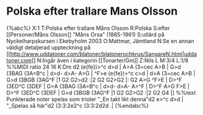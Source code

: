 # Polska efter trallare Mans Olsson

{%abc%}
X:1
T:Polska efter trallare Måns Olsson
R:Polska
S:efter [[Personer/Måns Olsson]] "Måns Orsa" (1865-1961) 
S:utlärd på Nyckelharpskursen i Ekebyholm 2003
O:Mattmar, Jämtland
N:Se en annan väldigt detaljerad uppteckning på [[http://www.uddatoner.com/blatoner/blatonerochkrus/SangareN.html|uddatoner.com]]
N:Ingår även i kategorin [[Tonarter/Gm]]
Z:Nils L
M:3/4
L:1/8
%%MIDI ratio 24 16
K:Dm
d2 (e{fe})>^c d>d | A>A (3=cec A>B | G>d (3BAG (3A=B^c | d>d- d>A- A>G | 
^F>e (e{fe})>^c c>d | d>A (3=cec A>B | G>d (3BGB (3AG^F |1 G2 G2>d2 :|2 G2 G2>G2 |:
G2 A>G ^F>E | D>^F (3ED^C (3DEF | G>A (3BAG (3A=B^c | d>d- d>A- A>^F | 
D>^F A>G F>E | D>^F (3ED^C (3DEF | G>d (3BGB (3AG^F |1 G2 G2>G2 :|2 G2 G4 |] 
%%text Punkterade noter spelas som trioler
"_En takt likt denna"d2 e>^c d>d | "_Spelas så här"d2 (3:3:2e2^c (3:3:2d2d .| 
{%endabc%}

